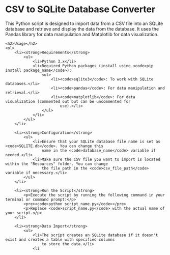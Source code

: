 <!DOCTYPE html>
<html>

<head>
    <title>CSV to SQLite Database Converter</title>
</head>

<body>
    <h1>CSV to SQLite Database Converter</h1>
    <p>This Python script is designed to import data from a CSV file into an SQLite database and retrieve and display
        the data from the database. It uses the Pandas library for data manipulation and Matplotlib for data
        visualization.</p>

    <h2>Usage</h2>
    <ol>
        <li><strong>Requirements</strong>
            <ul>
                <li>Python 3.x</li>
                <li>Required Python packages (install using <code>pip install package_name</code>):
                    <ul>
                        <li><code>sqlite3</code>: To work with SQLite databases.</li>
                        <li><code>pandas</code>: For data manipulation and retrieval.</li>
                        <li><code>matplotlib</code>: For data visualization (commented out but can be uncommented for
                            use).</li>
                    </ul>
                </li>
            </ul>
        </li>

        <li><strong>Configuration</strong>
            <ul>
                <li>Ensure that your SQLite database file name is set as <code>SQLITE.db</code>. You can change this
                    name in the <code>database_name</code> variable if needed.</li>
                <li>Make sure the CSV file you want to import is located within the "Resources" folder. You can change
                    the file path in the <code>csv_file_path</code> variable if necessary.</li>
            </ul>
        </li>

        <li><strong>Run the Script</strong>
            <p>Execute the script by running the following command in your terminal or command prompt:</p>
            <pre><code>python script_name.py</code></pre>
            <p>Replace <code>script_name.py</code> with the actual name of your script.</p>
        </li>

        <li><strong>Data Import</strong>
            <ul>
                <li>The script creates an SQLite database if it doesn't exist and creates a table with specified columns
                    to store the data.</li>
                <li
